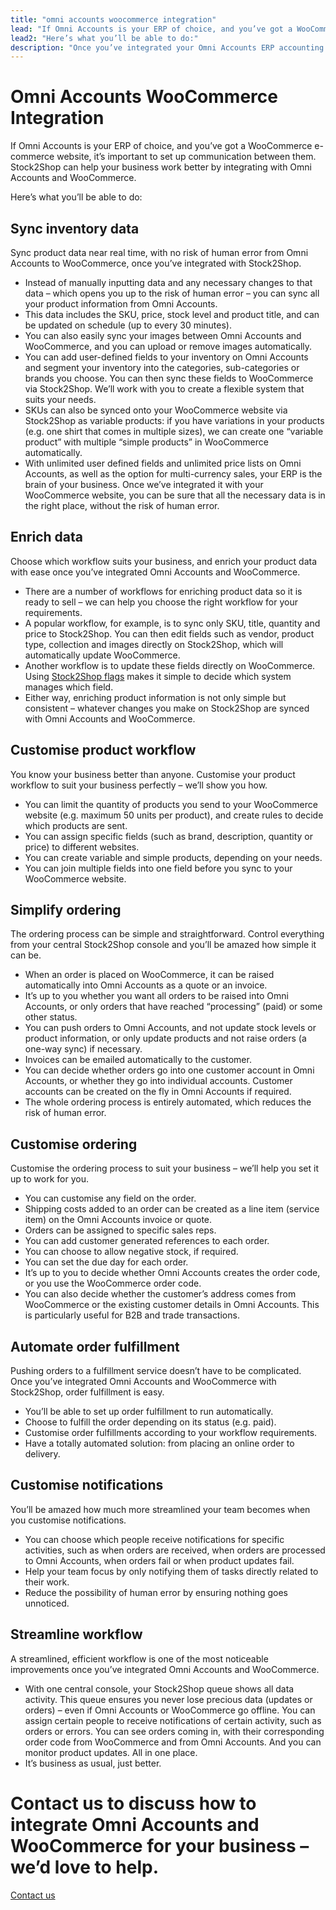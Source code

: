 ```yaml
---
title: "omni accounts woocommerce integration"
lead: "If Omni Accounts is your ERP of choice, and you’ve got a WooCommerce e-commerce website, it’s important to set up communication between them. Stock2Shop can help your business work better by integrating with Omni Accounts and WooCommerce."
lead2: "Here’s what you’ll be able to do:"
description: "Once you’ve integrated your Omni Accounts ERP accounting system and your WooCommerce e-commerce website, you’ll be amazed how much more efficient your business becomes. You’ll be able to streamline the ordering process, automate order fulfillment, manage and sync inventory data with ease, and more."
---
```


Omni Accounts WooCommerce Integration
=====================================

If Omni Accounts is your ERP of choice, and you’ve got a WooCommerce e-commerce website, it’s important to set up communication between them. Stock2Shop can help your business work better by integrating with Omni Accounts and WooCommerce.  
  
Here’s what you’ll be able to do:

Sync inventory data
-------------------

Sync product data near real time, with no risk of human error from Omni Accounts to WooCommerce, once you’ve integrated with Stock2Shop.

*   Instead of manually inputting data and any necessary changes to that data – which opens you up to the risk of human error – you can sync all your product information from Omni Accounts.
*   This data includes the SKU, price, stock level and product title, and can be updated on schedule (up to every 30 minutes).
*   You can also easily sync your images between Omni Accounts and WooCommerce, and you can upload or remove images automatically.
*   You can add user-defined fields to your inventory on Omni Accounts and segment your inventory into the categories, sub-categories or brands you choose. You can then sync these fields to WooCommerce via Stock2Shop. We’ll work with you to create a flexible system that suits your needs.
*   SKUs can also be synced onto your WooCommerce website via Stock2Shop as variable products: if you have variations in your products (e.g. one shirt that comes in multiple sizes), we can create one “variable product” with multiple “simple products” in WooCommerce automatically.
*   With unlimited user defined fields and unlimited price lists on Omni Accounts, as well as the option for multi-currency sales, your ERP is the brain of your business. Once we’ve integrated it with your WooCommerce website, you can be sure that all the necessary data is in the right place, without the risk of human error.

Enrich data
-----------

Choose which workflow suits your business, and enrich your product data with ease once you’ve integrated Omni Accounts and WooCommerce.

*   There are a number of workflows for enriching product data so it is ready to sell – we can help you choose the right workflow for your requirements.
*   A popular workflow, for example, is to sync only SKU, title, quantity and price to Stock2Shop. You can then edit fields such as vendor, product type, collection and images directly on Stock2Shop, which will automatically update WooCommerce.
*   Another workflow is to update these fields directly on WooCommerce. Using [Stock2Shop flags](http://www.stock2shop.com/documentation/key-concepts/flags/) makes it simple to decide which system manages which field.
*   Either way, enriching product information is not only simple but consistent – whatever changes you make on Stock2Shop are synced with Omni Accounts and WooCommerce.

Customise product workflow
--------------------------

You know your business better than anyone. Customise your product workflow to suit your business perfectly – we’ll show you how.

*   You can limit the quantity of products you send to your WooCommerce website (e.g. maximum 50 units per product), and create rules to decide which products are sent.
*   You can assign specific fields (such as brand, description, quantity or price) to different websites.
*   You can create variable and simple products, depending on your needs.
*   You can join multiple fields into one field before you sync to your WooCommerce website.

Simplify ordering
-----------------

The ordering process can be simple and straightforward. Control everything from your central Stock2Shop console and you’ll be amazed how simple it can be.

*   When an order is placed on WooCommerce, it can be raised automatically into Omni Accounts as a quote or an invoice.
*   It’s up to you whether you want all orders to be raised into Omni Accounts, or only orders that have reached “processing” (paid) or some other status.
*   You can push orders to Omni Accounts, and not update stock levels or product information, or only update products and not raise orders (a one-way sync) if necessary.
*   Invoices can be emailed automatically to the customer.
*   You can decide whether orders go into one customer account in Omni Accounts, or whether they go into individual accounts. Customer accounts can be created on the fly in Omni Accounts if required.
*   The whole ordering process is entirely automated, which reduces the risk of human error.

Customise ordering
------------------

Customise the ordering process to suit your business – we’ll help you set it up to work for you.

*   You can customise any field on the order.
*   Shipping costs added to an order can be created as a line item (service item) on the Omni Accounts invoice or quote.
*   Orders can be assigned to specific sales reps.
*   You can add customer generated references to each order.
*   You can choose to allow negative stock, if required.
*   You can set the due day for each order.
*   It’s up to you to decide whether Omni Accounts creates the order code, or you use the WooCommerce order code.
*   You can also decide whether the customer’s address comes from WooCommerce or the existing customer details in Omni Accounts. This is particularly useful for B2B and trade transactions.

Automate order fulfillment
--------------------------

Pushing orders to a fulfillment service doesn’t have to be complicated. Once you’ve integrated Omni Accounts and WooCommerce with Stock2Shop, order fulfillment is easy.

*   You’ll be able to set up order fulfillment to run automatically.
*   Choose to fulfill the order depending on its status (e.g. paid).
*   Customise order fulfillments according to your workflow requirements.
*   Have a totally automated solution: from placing an online order to delivery.

Customise notifications
-----------------------

You’ll be amazed how much more streamlined your team becomes when you customise notifications.

*   You can choose which people receive notifications for specific activities, such as when orders are received, when orders are processed to Omni Accounts, when orders fail or when product updates fail.
*   Help your team focus by only notifying them of tasks directly related to their work.
*   Reduce the possibility of human error by ensuring nothing goes unnoticed.

Streamline workflow
-------------------

A streamlined, efficient workflow is one of the most noticeable improvements once you’ve integrated Omni Accounts and WooCommerce.

*   With one central console, your Stock2Shop queue shows all data activity. This queue ensures you never lose precious data (updates or orders) – even if Omni Accounts or WooCommerce go offline. You can assign certain people to receive notifications of certain activity, such as orders or errors. You can see orders coming in, with their corresponding order code from WooCommerce and from Omni Accounts. And you can monitor product updates. All in one place.
*   It’s business as usual, just better.

Contact us to discuss how to integrate Omni Accounts and WooCommerce for your business – we’d love to help.
===========================================================================================================

[Contact us](/contact-us "Contact Stock2Shop")